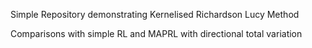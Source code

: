 Simple Repository demonstrating Kernelised Richardson Lucy Method

Comparisons with simple RL and MAPRL with directional total variation